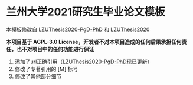 # 兰州大学2021研究生毕业论文模板
本模板修改自 [LZUThesis2020-PgD-PhD](https://github.com/JChrysanthemum/LZUThesis2020-PgD-PhD) 和 [LZUThesis2020](https://github.com/yuhldr/LZUThesis2020)

**本项目基于 AGPL-3.0 License，开发者不对本项目造成的任何后果承担任何责任，也不对项目中的任何功能进行保证**

1. 添加了url正确引用（[LZUThesis2020-PgD-PhD](https://github.com/JChrysanthemum/LZUThesis2020-PgD-PhD)现已更新）
2. 修改了专著引用的 [M] 标号
3. 修改了其他部分细节